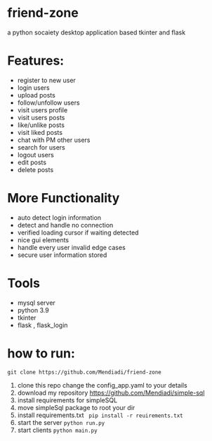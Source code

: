 # friend-zone
a python socaiety desktop application based tkinter and flask

# Features:
* register to new user
* login users
* upload posts
* follow/unfollow users
* visit users profile
* visit users posts
* like/unlike posts
* visit liked posts
* chat with PM other users
* search for users
* logout users
* edit posts
* delete posts


# More Functionality
* auto detect login information
* detect and handle no connection
* verified loading cursor if waiting detected
* nice gui elements
* handle every user invalid edge cases
* secure user information stored

# Tools
* mysql server
* python 3.9
* tkinter
* flask , flask_login

# how to run:
```commandline
git clone https://github.com/Mendiadi/friend-zone
```
1. clone this repo change the config_app.yaml to your details 
2. download my repository https://github.com/Mendiadi/simple-sql 
3. install requirements for simpleSQL
4. move simpleSql package to root your dir
5. install requirements.txt ``` pip install -r reuirements.txt```
6. start the server ```python run.py```
7. start clients ```python main.py```